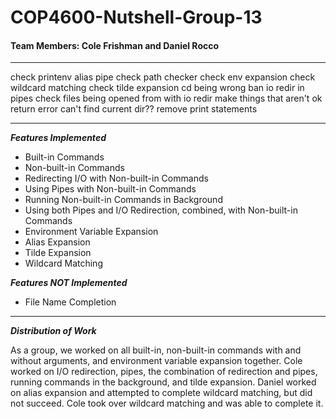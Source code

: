 # COP4600-Nutshell-Group-13

#### Team Members: Cole Frishman and Daniel Rocco

---

check printenv alias pipe
check path checker
check env expansion
check wildcard matching
check tilde expansion
cd being wrong
ban io redir in pipes
check files being opened from with io redir
make things that aren't ok return error
can't find current dir??
remove print statements

---

***Features Implemented***

- Built-in Commands
- Non-built-in Commands
- Redirecting I/O with Non-built-in Commands
- Using Pipes with Non-built-in Commands
- Running Non-built-in Commands in Background
- Using both Pipes and I/O Redirection, combined, with Non-built-in Commands
- Environment Variable Expansion
- Alias Expansion
- Tilde Expansion
- Wildcard Matching

***Features NOT Implemented***

- File Name Completion

***

***Distribution of Work***

As a group, we worked on all built-in, non-built-in commands with and without arguments, and environment variable expansion together. Cole worked on I/O redirection, pipes, the combination of redirection and pipes, running commands in the background, and tilde expansion. Daniel worked on alias expansion and attempted to complete wildcard matching, but did not succeed. Cole took over wildcard matching and was able to complete it.

